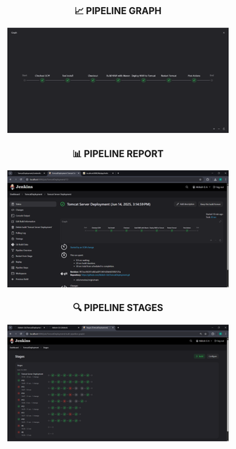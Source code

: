 <div align="center">
  <h2>📈 PIPELINE GRAPH</h2>
  <img src="result/pipeline graph.png" width="1000" alt="Pipeline Graph"/>
</div>

<div align="center">
  <h2>📊 PIPELINE REPORT</h2>
  <img src="result/report.png" width="1000" alt="Pipeline Report"/>
</div>

<div align="center">
  <h2>🔍 PIPELINE STAGES</h2>
  <img src="result/stages.png" width="1000" alt="Pipeline Stages"/>
</div>
